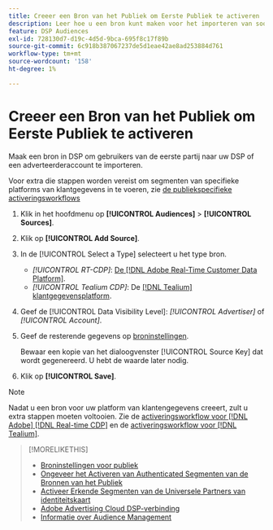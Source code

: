```yaml
---
title: Creeer een Bron van het Publiek om Eerste Publiek te activeren
description: Leer hoe u een bron kunt maken voor het importeren van soorten publiek naar uw account of een adverteerderaccount.
feature: DSP Audiences
exl-id: 728130d7-d19c-4d5d-9bca-695f8c17f89b
source-git-commit: 6c918b387067237de5d1eae42ae8ad253884d761
workflow-type: tm+mt
source-wordcount: '158'
ht-degree: 1%

---
```


# Creeer een Bron van het Publiek om Eerste Publiek te activeren

<!-- Will this remain for admin users/Adobe Account Team users only? -->

Maak een bron in DSP om gebruikers van de eerste partij naar uw DSP of een adverteerderaccount te importeren.

Voor extra die stappen worden vereist om segmenten van specifieke platforms van klantgegevens in te voeren, zie [de publiekspecifieke activeringsworkflows](source-about.md)

1. Klik in het hoofdmenu op **[!UICONTROL Audiences]** > **[!UICONTROL Sources]**.

1. Klik op **[!UICONTROL Add Source]**.

1. In de [!UICONTROL Select a Type] selecteert u het type bron.

   * *[!UICONTROL RT-CDP]*: [De [!DNL Adobe Real-Time Customer Data Platform]](source-about.md).

   <!-- * *[!UICONTROL ActionIQ]*: The [[!DNL ActionIQ] customer data platform](source-about.md). -->

   * *[!UICONTROL Tealium CDP]*: De [[!DNL Tealium] klantgegevensplatform](source-about.md).

1. Geef de [!UICONTROL Data Visibility Level]: *[!UICONTROL Advertiser]* of *[!UICONTROL Account]*.

1. Geef de resterende gegevens op [broninstellingen](source-settings.md).

   Bewaar een kopie van het dialoogvenster [!UICONTROL Source Key] dat wordt gegenereerd. U hebt de waarde later nodig.

1. Klik op **[!UICONTROL Save]**.

>[!NOTE]
>
>Nadat u een bron voor uw platform van klantengegevens creeert, zult u extra stappen moeten voltooien. Zie de [activeringsworkflow voor [!DNL Adobe] [!DNL Real-time CDP]](source-adobe-rtcdp.md)<!-- the [activation workflow for [!DNL ActionIQ]](source-actioniq.md), --> en de [activeringsworkflow voor [!DNL Tealium]](source-tealium.md).

>[!MORELIKETHIS]
>
>* [Broninstellingen voor publiek](source-settings.md)
>* [Ongeveer het Activeren van Authenticated Segmenten van de Bronnen van het Publiek](source-about.md)
>* [Activeer Erkende Segmenten van de Universele Partners van identiteitskaart](source-universal-id.md)<!-- title?-->
>* [Adobe Advertising Cloud DSP-verbinding](https://experienceleague.adobe.com/docs/experience-platform/destinations/catalog/advertising/adobe-advertising-cloud-connection.html)
>* [Informatie over Audience Management](/help/dsp/audiences/audience-about.md)
